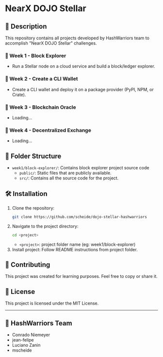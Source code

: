 # NearX DOJO Stellar

## 🚀 Description
This repository contains all projects developed by HashWarriors team to accomplish "NearX DOJO Stellar" challenges.

### 📅 Week 1 - Block Explorer
- Run a Stellar node on a cloud service and build a block/ledger explorer.

### 📅 Week 2 - Create a CLI Wallet
- Create a CLI wallet and deploy it on a package provider (PyPI, NPM, or Crate).

### 📅 Week 3 - Blockchain Oracle
- Loading...

### 📅 Week 4 - Decentralized Exchange
- Loading...

## 📂 Folder Structure
- `week1/block-explorer/`: Contains block explorer project source code
   - `public/`: Static files that are publicly available.
   - `src/`: Contains all the source code for the project.

## 🛠️ Installation
1. Clone the repository:
   ```bash
   git clone https://github.com/scheide/dojo-stellar-hashwarriors
   ```
2. Navigate to the project directory:
   ```bash
   cd <project>
   ```
   - `<project>`: project folder name (eg: week1/block-explorer)
3. Install project:
   Follow README instructions from project folder.

## 🤝 Contributing
This project was created for learning purposes. Feel free to copy or share it.

## 📜 License
This project is licensed under the MIT License.

---
## 👤 HashWarriors Team
   - Conrado Niemeyer
   - jean-felipe
   - Luciano Zanin
   - mscheide